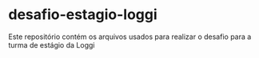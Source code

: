 # desafio-estagio-loggi
Este repositório contém os arquivos usados para realizar o desafio para a turma de estágio da Loggi
